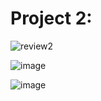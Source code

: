 # Project 2:

![review2](https://user-images.githubusercontent.com/36688218/47195324-0c8ef880-d379-11e8-955d-6fd8378940f8.png)

![image](https://user-images.githubusercontent.com/36688218/47195395-4eb83a00-d379-11e8-8913-ba3b6eff2e9d.png)

![image](https://user-images.githubusercontent.com/36688218/47195417-6099dd00-d379-11e8-9891-3079a49389d0.png)

